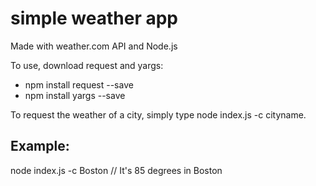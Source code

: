 # simple weather app

Made with weather.com API and Node.js

To use, download request and yargs:
- npm install request --save 
- npm install yargs --save 

To request the weather of a city, simply type node index.js -c cityname.

## Example:
node index.js -c Boston
// It's 85 degrees in Boston
